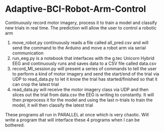 # Adaptive-BCI-Robot-Arm-Control
Continuously record motor imagery, process it to train a model and classify new trials in real time.
The prediction will allow the user to control a robotic arm

1. move_robot.py continuously reads a file called all_pred.csv and will send the command to the Arduino and move a robot arm via serial communication
2. run_eeg.py is a notebook that interfaces with the g.tec Unicorn Hybrid EEG and continuously runs and saves data to a CSV file called data.csv
3. record_MI_session.py will present a series of commands to tell the user to perform a kind of motor imagery and send the start/end of the trial via UDP to read_data.py to let it know the trial has started/finished so that it can crop the latest trial
4. read_data.py will receive the motor imagery class via UDP and then slices out the trial from data.csv the EEG is writing to constantly. It will then preprocess it for the model and using the last n-trials to train the model, it will then classify the latest trial 

These programs all run in PARALLEL at once which is very chaotic. Will write a program that will interface these 4 programs when I can be bothered. 
